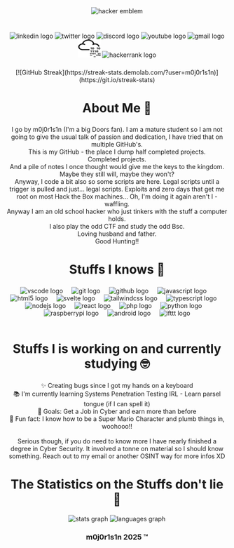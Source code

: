 <div align="center">
  <img src='http://www.catb.org/hacker-emblem/glider.png' alt='hacker emblem'>
</div>

###

<br clear="both">

<div align="center">
  <img src="https://raw.githubusercontent.com/maurodesouza/profile-readme-generator/master/src/assets/icons/social/linkedin/default.svg" width="52" height="40" alt="linkedin logo"  />
  <img src="https://raw.githubusercontent.com/maurodesouza/profile-readme-generator/master/src/assets/icons/social/twitter/default.svg" width="52" height="40" alt="twitter logo"  />
  <img src="https://raw.githubusercontent.com/maurodesouza/profile-readme-generator/master/src/assets/icons/social/discord/default.svg" width="52" height="40" alt="discord logo"  />
  <img src="https://raw.githubusercontent.com/maurodesouza/profile-readme-generator/master/src/assets/icons/social/youtube/default.svg" width="52" height="40" alt="youtube logo"  />
  <img src="https://raw.githubusercontent.com/maurodesouza/profile-readme-generator/master/src/assets/icons/social/gmail/default.svg" width="52" height="40" alt="gmail logo"  />
  <img src="https://raw.githubusercontent.com/maurodesouza/profile-readme-generator/master/src/assets/icons/social/tryhackme/default.svg" width="52" height="40" alt="tryhackme logo"  />
  <img src="https://raw.githubusercontent.com/maurodesouza/profile-readme-generator/master/src/assets/icons/social/hackerrank/default.svg" width="52" height="40" alt="hackerrank logo"  />
</div>

###

<div align="center">
[![GitHub Streak](https://streak-stats.demolab.com/?user=m0j0r1s1n)](https://git.io/streak-stats)
<div>


###

<h1 align="center">About Me 👋</h1>

###

<p align="center">I go by m0j0r1s1n (I'm a big Doors fan). I am a mature student so I am not going to give the usual talk of passion and dedication, I have tried that on multiple GitHub's. <br>This is my GitHub - the place I dump half completed projects.  <br>Completed projects.<br>And a pile of notes I once thought would give me the keys to the kingdom. Maybe they still will, maybe they won't? <br>Anyway, I code a bit also so some scripts are here. Legal scripts until a trigger is pulled and just... legal scripts. Exploits and zero days that get me root on most Hack the Box machines... Oh, I'm doing it again aren't I - waffling. <br>Anyway I am an old school hacker who just tinkers with the stuff a computer holds.<br>I also play the odd CTF and study the odd Bsc.<br>Loving husband and father.<br>Good Hunting!!</p>

###

<h1 align="center">Stuffs I knows 🧠</h1>

###

<div align="center">
  <img src="https://cdn.jsdelivr.net/gh/devicons/devicon/icons/vscode/vscode-original.svg" height="40" alt="vscode logo"  />
  <img width="12" />
  <img src="https://cdn.jsdelivr.net/gh/devicons/devicon/icons/git/git-original.svg" height="40" alt="git logo"  />
  <img width="12" />
  <img src="https://cdn.jsdelivr.net/gh/devicons/devicon/icons/github/github-original.svg" height="40" alt="github logo"  />
  <img width="12" />
  <img src="https://cdn.jsdelivr.net/gh/devicons/devicon/icons/javascript/javascript-original.svg" height="40" alt="javascript logo"  />
  <img width="12" />
  <img src="https://cdn.jsdelivr.net/gh/devicons/devicon/icons/html5/html5-original.svg" height="40" alt="html5 logo"  />
  <img width="12" />
  <img src="https://cdn.jsdelivr.net/gh/devicons/devicon/icons/svelte/svelte-original.svg" height="40" alt="svelte logo"  />
  <img width="12" />
  <img src="https://cdn.jsdelivr.net/gh/devicons/devicon/icons/tailwindcss/tailwindcss-original-wordmark.svg" height="40" alt="tailwindcss logo"  />
  <img width="12" />
  <img src="https://cdn.jsdelivr.net/gh/devicons/devicon/icons/typescript/typescript-original.svg" height="40" alt="typescript logo"  />
  <img width="12" />
  <img src="https://cdn.jsdelivr.net/gh/devicons/devicon/icons/nodejs/nodejs-original.svg" height="40" alt="nodejs logo"  />
  <img width="12" />
  <img src="https://cdn.jsdelivr.net/gh/devicons/devicon/icons/react/react-original.svg" height="40" alt="react logo"  />
  <img width="12" />
  <img src="https://cdn.jsdelivr.net/gh/devicons/devicon/icons/php/php-original.svg" height="40" alt="php logo"  />
  <img width="12" />
  <img src="https://cdn.jsdelivr.net/gh/devicons/devicon/icons/python/python-original.svg" height="40" alt="python logo"  />
  <img width="12" />
  <img src="https://cdn.jsdelivr.net/gh/devicons/devicon/icons/raspberrypi/raspberrypi-original.svg" height="40" alt="raspberrypi logo"  />
  <img width="12" />
  <img src="https://cdn.jsdelivr.net/gh/devicons/devicon/icons/android/android-original.svg" height="40" alt="android logo"  />
  <img width="12" />
  <img src="https://cdn.jsdelivr.net/gh/devicons/devicon/icons/ifttt/ifttt-original.svg" height="40" alt="ifttt logo"  />
</div>
<br>


###

<h1 align="center">Stuffs I is working on and currently studying 🤓</h1>

###

<p align="center">✨ Creating bugs since I got my hands on a keyboard<br>📚 I'm currently learning Systems Penetration Testing IRL - Learn parsel tongue (if I can spell it)<br>🎯 Goals: Get a Job in Cyber and earn more than before<br>🎲 Fun fact: I know how to be a Super Mario Character and plumb things in, woohooo!!<br><br>Serious though, if you do need to know more I have nearly finished a degree in Cyber Security.  It involved a tonne on material so I should know something. Reach out to my email or another OSINT way for more infos XD</p>

###

<h1 align="center">The Statistics on the Stuffs don't lie 🔎</h1>

<div align="center">
  <img src="https://github-readme-stats.vercel.app/api?username=m0j0r1s1n&hide_title=false&hide_rank=false&show_icons=true&include_all_commits=true&count_private=true&disable_animations=false&theme=dracula&locale=en&hide_border=false&order=1" height="150" alt="stats graph"  />
  <img src="https://github-readme-stats.vercel.app/api/top-langs?username=m0j0r1s1n&locale=en&hide_title=false&layout=compact&card_width=320&langs_count=5&theme=dracula&hide_border=false&order=2" height="150" alt="languages graph"  />
</div>

###

<h3 align="center">m0j0r1s1n 2025 &#8482;</h3>
